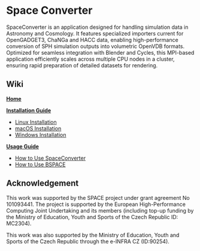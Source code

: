 # Space Converter

SpaceConverter is an application designed for handling simulation data in Astronomy and Cosmology. It features specialized importers current for OpenGADGET3, ChaNGa and HACC data, enabling high-performance conversion of SPH simulation outputs into volumetric OpenVDB formats. Optimized for seamless integration with Blender and Cycles, this MPI-based application efficiently scales across multiple CPU nodes in a cluster, ensuring rapid preparation of detailed datasets for rendering.

## Wiki

[**Home**](../../wikis/home)

[**Installation Guide**](../../wikis/installation-guide)
- [Linux Installation](../../wikis/linux-installation)
- [macOS Installation](../../wikis/macos-installation)
- [Windows Installation](../../wikis/windows-installation)

[**Usage Guide**](../../wikis/usage-guide)
- [How to Use SpaceConverter](../../wikis/How-to-Use-SpaceConverter)
- [How to Use BSPACE](../../wikis/How-to-Use-BSPACE-Add‐on)

## Acknowledgement
This work was supported by the SPACE project under grant agreement No 101093441. The project is supported by the European High-Performance Computing Joint Undertaking and its members (including top-up funding by the Ministry of Education, Youth and Sports of the Czech Republic ID: MC2304). 

This work was also supported by the Ministry of Education, Youth and Sports of the Czech Republic through the e-INFRA CZ (ID:90254).

